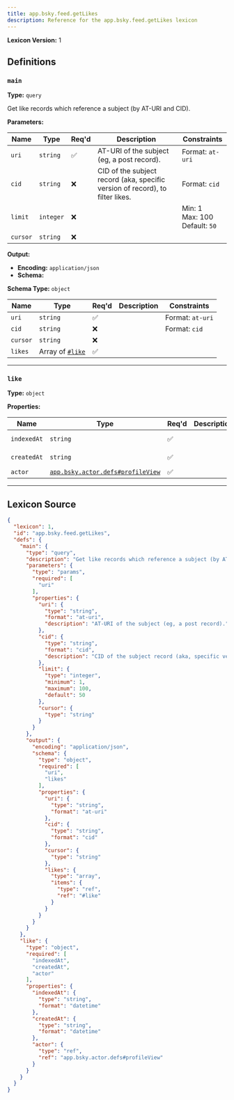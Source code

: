 ```yaml
---
title: app.bsky.feed.getLikes
description: Reference for the app.bsky.feed.getLikes lexicon
---
```

**Lexicon Version:** 1

## Definitions

<a name="main"></a>
### `main`

**Type:** `query`

Get like records which reference a subject (by AT-URI and CID).

**Parameters:**

| Name | Type | Req'd  | Description | Constraints |
|------|------|----------|-------------|-------------|
| `uri` | `string` | ✅  | AT-URI of the subject (eg, a post record). | Format: `at-uri` |
| `cid` | `string` | ❌  | CID of the subject record (aka, specific version of record), to filter likes. | Format: `cid` |
| `limit` | `integer` | ❌  |  | Min: 1<br/>Max: 100<br/>Default: `50` |
| `cursor` | `string` | ❌  |  |  |
**Output:**

- **Encoding:** `application/json`
- **Schema:**

**Schema Type:** `object`

| Name | Type | Req'd  | Description | Constraints |
|------|------|----------|-------------|-------------|
| `uri` | `string` | ✅  |  | Format: `at-uri` |
| `cid` | `string` | ❌  |  | Format: `cid` |
| `cursor` | `string` | ❌  |  |  |
| `likes` | Array of [`#like`](#like) | ✅  |  |  |

---

<a name="like"></a>
### `like`

**Type:** `object`

**Properties:**

| Name | Type | Req'd  | Description | Constraints |
|------|------|----------|-------------|-------------|
| `indexedAt` | `string` | ✅  |  | Format: `datetime` |
| `createdAt` | `string` | ✅  |  | Format: `datetime` |
| `actor` | [`app.bsky.actor.defs#profileView`](lexicons/app/bsky/actor/defs#profileView) | ✅  |  |  |

---

## Lexicon Source
```json
{
  "lexicon": 1,
  "id": "app.bsky.feed.getLikes",
  "defs": {
    "main": {
      "type": "query",
      "description": "Get like records which reference a subject (by AT-URI and CID).",
      "parameters": {
        "type": "params",
        "required": [
          "uri"
        ],
        "properties": {
          "uri": {
            "type": "string",
            "format": "at-uri",
            "description": "AT-URI of the subject (eg, a post record)."
          },
          "cid": {
            "type": "string",
            "format": "cid",
            "description": "CID of the subject record (aka, specific version of record), to filter likes."
          },
          "limit": {
            "type": "integer",
            "minimum": 1,
            "maximum": 100,
            "default": 50
          },
          "cursor": {
            "type": "string"
          }
        }
      },
      "output": {
        "encoding": "application/json",
        "schema": {
          "type": "object",
          "required": [
            "uri",
            "likes"
          ],
          "properties": {
            "uri": {
              "type": "string",
              "format": "at-uri"
            },
            "cid": {
              "type": "string",
              "format": "cid"
            },
            "cursor": {
              "type": "string"
            },
            "likes": {
              "type": "array",
              "items": {
                "type": "ref",
                "ref": "#like"
              }
            }
          }
        }
      }
    },
    "like": {
      "type": "object",
      "required": [
        "indexedAt",
        "createdAt",
        "actor"
      ],
      "properties": {
        "indexedAt": {
          "type": "string",
          "format": "datetime"
        },
        "createdAt": {
          "type": "string",
          "format": "datetime"
        },
        "actor": {
          "type": "ref",
          "ref": "app.bsky.actor.defs#profileView"
        }
      }
    }
  }
}
```
